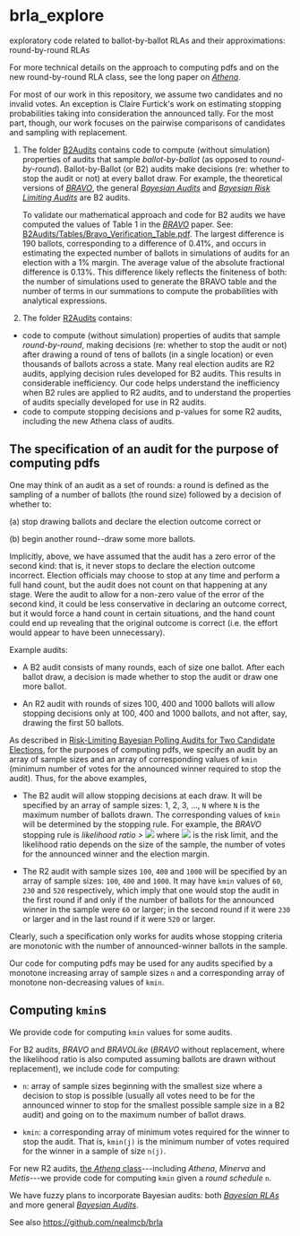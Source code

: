 # brla_explore
exploratory code related to ballot-by-ballot RLAs and their approximations: round-by-round RLAs

For more technical details on the approach to computing pdfs and on the new round-by-round RLA class, see the long paper on [*Athena*](https://arxiv.org/abs/2008.02315). 

For most of our work in this repository, we assume two candidates and no invalid votes. An exception is Claire Furtick's work on estimating stopping probabilities taking into consideration the announced tally. For the most part, though, our work focuses on the pairwise comparisons of candidates and sampling with replacement. 

1. The folder [B2Audits](https://github.com/gwexploratoryaudits/brla_explore/tree/master/B2Audits) contains code to compute (without simulation) properties of audits that sample *ballot-by-ballot* (as opposed to *round-by-round*). Ballot-by-Ballot (or B2) audits make decisions (re: whether to stop the audit or not) at every ballot draw. For example, the theoretical versions of [*BRAVO*](https://www.usenix.org/system/files/conference/evtwote12/evtwote12-final27.pdf), the general [*Bayesian Audits*](https://arxiv.org/abs/1801.00528) and [*Bayesian Risk Limiting Audits*](https://arxiv.org/abs/1902.00999) are B2 audits. 

    To validate our mathematical approach and code for B2 audits we have computed the values of Table 1 in the [*BRAVO*](https://www.usenix.org/system/files/conference/evtwote12/evtwote12-final27.pdf) paper. See: [B2Audits/Tables/Bravo_Verification_Table.pdf](https://github.com/gwexploratoryaudits/brla_explore/tree/master/B2Audits/Tables/Bravo_Verification_Table.pdf). The largest difference is 190 ballots, corresponding to a difference of 0.41\%, and occurs in estimating the expected number of ballots in simulations of audits for an election with a 1\% margin.  The average value of the absolute fractional difference is 0.13\%. This difference likely reflects the finiteness of both: the number of simulations used to generate the BRAVO table and the number of terms in our summations to compute the probabilities with analytical expressions.  

2. The folder [R2Audits](https://github.com/gwexploratoryaudits/brla_explore/tree/master/R2Audits) contains: 
* code to compute (without simulation) properties of audits that sample *round-by-round*, making decisions (re: whether to stop the audit or not) after drawing a round of tens of ballots (in a single location) or even thousands of ballots across a state. Many real election audits are R2 audits, applying decision rules developed for B2 audits. This results in considerable inefficiency. Our code helps understand the inefficiency when B2 rules are applied to R2 audits, and to understand the properties of audits specially developed for use in R2 audits. 
* code to compute stopping decisions and p-values for some R2 audits, including the new Athena class of audits. 

## The specification of an audit for the purpose of computing pdfs
One may think of an audit as a set of rounds: a round is defined as the sampling of a number of ballots (the round size) followed by a decision of whether to: 

(a) stop drawing ballots and declare the election outcome correct or

(b) begin another round--draw some more ballots. 

Implicitly, above, we have assumed that the audit has a zero error of the second kind: that is, it never stops to declare the election outcome incorrect. Election officials may choose to stop at any time and perform a full hand count, but the audit does not count on that happening at any stage. Were the audit to allow for a non-zero value of the error of the second kind, it could be less conservative in declaring an outcome correct, but it would force a hand count in certain situations, and the hand count could end up revealing that the original outcome is correct (i.e. the effort would appear to have been unnecessary). 

Example audits: 

* A B2 audit consists of many rounds, each of size one ballot. After each ballot draw, a decision is made whether to stop the audit or draw one more ballot. 

* An R2 audit with rounds of sizes 100, 400 and 1000 ballots will allow stopping decisions only at 100, 400 and 1000 ballots, and not after, say, drawing the first 50 ballots. 

As described in [Risk-Limiting Bayesian Polling Audits for Two Candidate Elections](https://arxiv.org/abs/1902.00999), for the purposes of computing pdfs, we specify an audit by an array of sample sizes and an array of corresponding values of `kmin` (minimum number of votes for the announced winner required to stop the audit). Thus, for the above examples, 

* The B2 audit will allow stopping decisions at each draw. It will be specified by an array of sample sizes: 1, 2, 3, ..., `N` where `N` is the maximum number of ballots drawn. The corresponding values of `kmin` will be determined by the stopping rule. For example, the *BRAVO* stopping rule is *likelihood ratio >* <img src="https://render.githubusercontent.com/render/math?math=\large \frac{1}{\alpha}"> where <img src="https://render.githubusercontent.com/render/math?math=\large \alpha"> is the risk limit, and the likelihood ratio depends on the size of the sample, the number of votes for the announced winner and the election margin. 

* The R2 audit with sample sizes `100`, `400` and `1000` will be specified by an array of sample sizes: `100`, `400` and `1000`. It may have `kmin` values of `60`, `230` and `520` respectively, which imply that one would stop the audit in the first round if and only if the number of ballots for the announced winner in the sample were `60` or larger; in the second round if it were `230` or larger and in the last round if it were `520` or larger. 

Clearly, such a specification only works for audits whose stopping criteria are monotonic with the number of announced-winner ballots in the sample. 

Our code for computing pdfs may be used for any audits specified by a monotone increasing array of sample sizes `n` and a corresponding array of monotone non-decreasing values of `kmin`. 

## Computing `kmin`s

We provide code for computing `kmin` values for some audits. 

For B2 audits, *BRAVO* and *BRAVOLike* (*BRAVO* without replacement, where the likelihood ratio is also computed assuming ballots are drawn without replacement), we include code for computing:

* `n`: array of sample sizes beginning with the smallest size where a decision to stop is possible (usually all votes need to be for the announced winner to stop for the smallest possible sample size in a B2 audit) and going on to the maximum number of ballot draws. 

* `kmin`: a corresponding array of minimum votes required for the winner to stop the audit. That is, `kmin(j)` is the minimum number of votes required for the winner in a sample of size `n(j)`.  

For new R2 audits, [the *Athena* class](https://arxiv.org/abs/2008.02315)---including *Athena*, *Minerva* and *Metis*---we provide code for computing `kmin` given a *round schedule* `n`. 
  
  We have fuzzy plans to incorporate Bayesian audits: both [*Bayesian RLAs*](https://arxiv.org/abs/1902.00999) and more general [*Bayesian Audits*](https://arxiv.org/abs/1801.00528). 
  
See also https://github.com/nealmcb/brla
